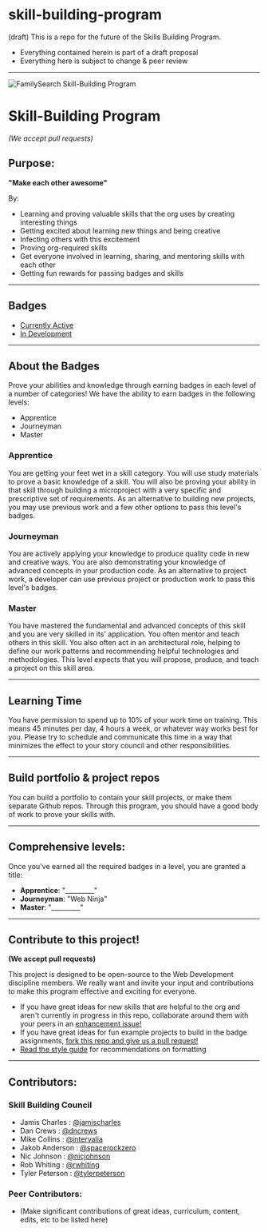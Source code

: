 skill-building-program
======================

(draft) This is a repo for the future of the Skills Building Program.

- Everything contained herein is part of a draft proposal
- Everything here is subject to change & peer review


-----

![FamilySearch Skill-Building Program](https://edge.fscdn.org/assets/img/theme-engage/assets/images/tree-logotype-1x-94806fd4d3214ea1ab7ce7eac7310d2c.png "FamilySearch Skill-Building Program")

# Skill-Building Program
*(We accept pull requests)*

## Purpose:
**"Make each other awesome"**

By:

  - Learning and proving valuable skills that the org uses by creating
interesting things
  - Getting excited about learning new things and being creative
  - Infecting others with this excitement
  - Proving org-required skills
  - Get everyone involved in learning, sharing, and mentoring skills with each
other
  - Getting fun rewards for passing badges and skills


-----

## Badges
- [Currently Active](badges-active/ "Currently Active Badges")
- [In Development](badges-in-development/ "Badges in development")

-----


## About the Badges

Prove your abilities and knowledge through earning badges in each level of a
number of categories!
We have the ability to earn badges in the following levels:

- Apprentice
- Journeyman
- Master

### Apprentice
You are getting your feet wet in a skill category. You will use study materials
to prove a basic knowledge of a skill. You will also be proving your ability in
that skill through building a microproject with a very specific and prescriptive
set of requirements. As an alternative to building new projects, you may use
previous work and a few other options to pass this level's badges.

### Journeyman
You are actively applying your knowledge to produce quality code in new and
creative ways. You are also demonstrating your knowledge of advanced concepts in
your production code. As an alternative to project work, a developer can use
previous project or production work to pass this level's badges.

### Master
You have mastered the fundamental and advanced concepts of this skill and you
are very skilled in its' application. You often mentor and teach others in this
skill. You also often act in an architectural role, helping to define our work
patterns and recommending helpful technologies and methodologies. This level
expects that you will propose, produce, and teach a project on this skill area.


-----


## Learning Time
You have permission to spend up to 10% of your work time on training. This means
45 minutes per day, 4 hours a week, or whatever way works best for you.
Please try to schedule and communicate this time in a way that minimizes the effect
to your story council and other responsibilities.


-----


## Build portfolio & project repos
You can build a portfolio to contain your skill projects, or make them separate Github
repos. Through this program, you should have a good body of work to prove your
skills with.


-----


## Comprehensive levels:
Once you've earned all the required badges in a level, you are granted a title:

- **Apprentice**: "_________"
- **Journeyman**: "Web Ninja"
- **Master**:     "_________"


-----

## Contribute to this project!
**(We accept pull requests)**

This project is designed to be open-source to the Web Development discipline
members. We really want and invite your input and contributions to make this
program effective and exciting for everyone.

- If you have great ideas for new
skills that are helpful to the org and aren't currently in progress in this
repo, collaborate around them with your peers in an [enhancement issue!](https://github.com/fs-webdev/skill-building-program/issues?labels=enhancement&page=1&state=open "Open Enhancements")
- If you have great ideas for fun example projects to build in the badge
assignments, [fork this repo and give us a pull request!](https://github.com/fs-webdev/skill-building-program/fork "Fork this repo")
- [Read the style guide](style-guide.md "Style Guide") for recommendations on formatting


-----


## Contributors:

### Skill Building Council
- Jamis Charles : [@jamischarles](https://github.com/jamischarles)
- Dan Crews : [@dncrews](https://github.com/dncrews)
- Mike Collins : [@intervalia](https://github.com/intervalia)
- Jakob Anderson : [@spacerockzero](https://github.com/spacerockzero)
- Nic Johnson : [@nicjohnson](https://github.com/nicjohnson)
- Rob Whiting : [@rwhiting](https://github.com/rwhiting)
- Tyler Peterson : [@tylerpeterson](https://github.com/tylerpeterson)

### Peer Contributors:
- (Make significant contributions of great ideas, curriculum, content, edits,
etc to be listed here)
